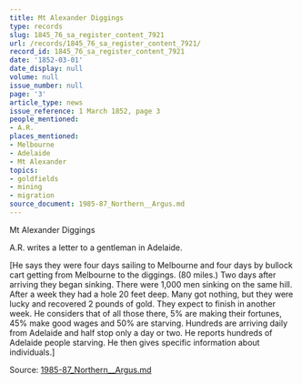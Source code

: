```yaml
---
title: Mt Alexander Diggings
type: records
slug: 1845_76_sa_register_content_7921
url: /records/1845_76_sa_register_content_7921/
record_id: 1845_76_sa_register_content_7921
date: '1852-03-01'
date_display: null
volume: null
issue_number: null
page: '3'
article_type: news
issue_reference: 1 March 1852, page 3
people_mentioned:
- A.R.
places_mentioned:
- Melbourne
- Adelaide
- Mt Alexander
topics:
- goldfields
- mining
- migration
source_document: 1985-87_Northern__Argus.md
---
```


Mt Alexander Diggings

A.R. writes a letter to a gentleman in Adelaide.

[He says they were four days sailing to Melbourne and four days by bullock cart getting from Melbourne to the diggings.  (80 miles.)  Two days after arriving they began sinking.  There were 1,000 men sinking on the same hill.  After a week they had a hole 20 feet deep.  Many got nothing, but they were lucky and recovered 2 pounds of gold.  They expect to finish in another week.  He considers that of all those there, 5% are making their fortunes, 45% make good wages and 50% are starving.  Hundreds are arriving daily from Adelaide and half stop only a day or two.  He reports hundreds of Adelaide people starving.  He then gives specific information about individuals.]

Source: [1985-87_Northern__Argus.md](/downloads/markdown/1985-87_Northern__Argus.md)
